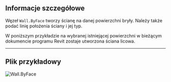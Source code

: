 ## Informacje szczegółowe
Węzeł `Wall.ByFace` tworzy ścianę na danej powierzchni bryły. Należy także podać linię położenia ściany i jej typ.

W poniższym przykładzie na wybranej istniejącej powierzchni w bieżącym dokumencie programu Revit zostaje utworzona ściana licowa.
___
## Plik przykładowy

![Wall.ByFace](./Revit.Elements.Wall.ByFace_img.jpg)
